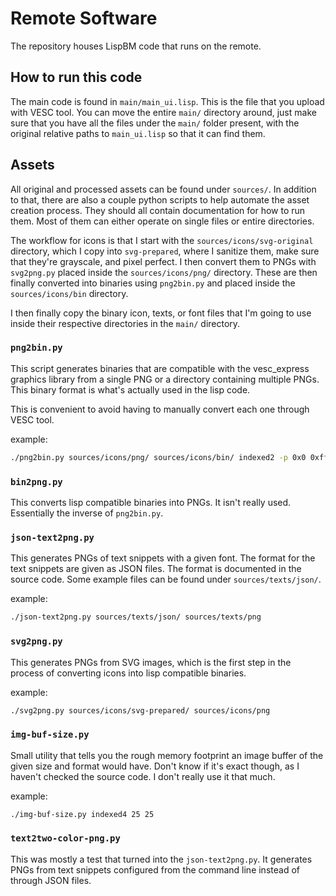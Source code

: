 # Remote Software

The repository houses LispBM code that runs on the remote.

## How to run this code

The main code is found in `main/main_ui.lisp`. This is the file that you upload
with VESC tool. You can move the entire `main/` directory around, just make sure
that you have all the files under the `main/` folder present, with the original
relative paths to `main_ui.lisp` so that it can find them.

## Assets

All original and processed assets can be found under `sources/`.
In addition to that, there are also a couple python scripts to help automate the
asset creation process. They should all contain documentation for how to run them.
Most of them can either operate on single files or entire directories.

The workflow for icons is that I start with the `sources/icons/svg-original`
directory, which I copy into `svg-prepared`, where I sanitize them, make sure
that they're grayscale, and pixel perfect.
I then convert them to PNGs with `svg2png.py` placed inside the `sources/icons/png/`
directory.
These are then finally converted into binaries using `png2bin.py` and placed
inside the `sources/icons/bin` directory.

I then finally copy the binary icon, texts, or font files that I'm going to use
inside their respective directories in the `main/` directory.

### `png2bin.py`

This script generates binaries that are compatible with the vesc_express
graphics library from a single PNG or a directory containing multiple PNGs.
This binary format is what's actually used in the lisp code.

This is convenient to avoid having to manually convert each one through VESC tool.

example:

```bash
./png2bin.py sources/icons/png/ sources/icons/bin/ indexed2 -p 0x0 0xffffff
```

### `bin2png.py`

This converts lisp compatible binaries into PNGs. It isn't really used.
Essentially the inverse of `png2bin.py`.

### `json-text2png.py`

This generates PNGs of text snippets with a given font.
The format for the text snippets are given as JSON files. The format is
documented in the source code.
Some example files can be found under `sources/texts/json/`.

example:

```bash
./json-text2png.py sources/texts/json/ sources/texts/png
```

### `svg2png.py`

This generates PNGs from SVG images, which is the first step in the process of
converting icons into lisp compatible binaries.

example:

```bash
./svg2png.py sources/icons/svg-prepared/ sources/icons/png
```

### `img-buf-size.py`

Small utility that tells you the rough memory footprint an image buffer of the
given size and format would have. Don't know if it's exact though, as I haven't
checked the source code. I don't really use it that much.

example:

```bash
./img-buf-size.py indexed4 25 25
```

### `text2two-color-png.py`

This was mostly a test that turned into the `json-text2png.py`. It generates
PNGs from text snippets configured from the command line instead of through JSON
files.
